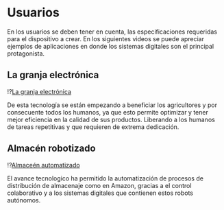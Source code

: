 # Usuarios

En los usuarios se deben tener en cuenta, las especificaciones requeridas para el dispositivo a crear. En los siguientes videos se puede apreciar ejemplos de aplicaciones en donde 
los sistemas digitales son el principal protagonista.

## La granja electrónica

!?[La granja electrónica](https://www.youtube.com/watch?v=wabvUC-CnKo)

De esta tecnología se están empezando a beneficiar los agricultores y por consecuente todos los humanos, ya que esto permite optimizar y tener mejor eficiencia en la calidad de sus productos. Liberando a los humanos de tareas repetitivas y que requieren de extrema dedicación.

## Almacén robotizado

!?[Almaceén automatizado](https://www.youtube.com/watch?v=wgBi1XDzI30)

El avance tecnologico ha permitido la automatización de procesos de distribución de almacenaje como en Amazon, gracias a el control colaborativo y a los sistemas digitales que 
contienen estos robots autónomos.
